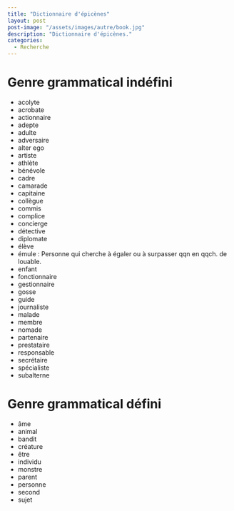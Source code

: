 ```yaml
---
title: "Dictionnaire d'épicènes"
layout: post
post-image: "/assets/images/autre/book.jpg"
description: "Dictionnaire d'épicènes."
categories:
  - Recherche
---
```


# Genre grammatical indéfini

- acolyte
- acrobate
- actionnaire
- adepte
- adulte
- adversaire
- alter ego
- artiste
- athlète
- bénévole
- cadre
- camarade
- capitaine
- collègue
- commis
- complice
- concierge
- détective
- diplomate
- élève
- émule : Personne qui cherche à égaler ou à surpasser qqn en qqch. de louable.
- enfant
- fonctionnaire
- gestionnaire
- gosse
- guide
- journaliste
- malade
- membre
- nomade
- partenaire
- prestataire
- responsable
- secrétaire
- spécialiste
- subalterne

# Genre grammatical défini

- âme
- animal
- bandit
- créature
- être
- individu
- monstre
- parent
- personne
- second
- sujet



